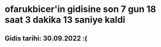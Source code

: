 # ofarukbicer'in gidisine son 7 gun 18 saat 3 dakika 13 saniye kaldi

## Gidis tarihi: 30.09.2022 :(